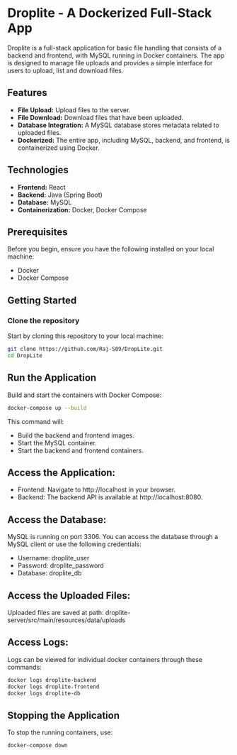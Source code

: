 # Droplite - A Dockerized Full-Stack App

Droplite is a full-stack application for basic file handling that consists of a backend and frontend, with MySQL running in Docker containers. The app is designed to manage file uploads and provides a simple interface for users to upload, list and download files.

## Features
- **File Upload:** Upload files to the server.
- **File Download:** Download files that have been uploaded.
- **Database Integration:** A MySQL database stores metadata related to uploaded files.
- **Dockerized:** The entire app, including MySQL, backend, and frontend, is containerized using Docker.

## Technologies
- **Frontend:** React
- **Backend:** Java (Spring Boot)
- **Database:** MySQL
- **Containerization:** Docker, Docker Compose

## Prerequisites

Before you begin, ensure you have the following installed on your local machine:

- Docker
- Docker Compose

## Getting Started

### Clone the repository

Start by cloning this repository to your local machine:

```bash
git clone https://github.com/Raj-S09/DropLite.git
cd DropLite
```

## Run the Application

Build and start the containers with Docker Compose:

```bash
docker-compose up --build
```

This command will:

- Build the backend and frontend images.
- Start the MySQL container.
- Start the backend and frontend containers.

## Access the Application:

- Frontend: Navigate to http://localhost in your browser.
- Backend: The backend API is available at http://localhost:8080.

## Access the Database:

MySQL is running on port 3306. You can access the database through a MySQL client or use the following credentials:

- Username: droplite_user
- Password: droplite_password
- Database: droplite_db

## Access the Uploaded Files:

Uploaded files are saved at path: droplite-server/src/main/resources/data/uploads

## Access Logs:

Logs can be viewed for individual docker containers through these commands:

```bash
docker logs droplite-backend
docker logs droplite-frontend
docker logs droplite-db
```

## Stopping the Application

To stop the running containers, use:

```bash
docker-compose down
```